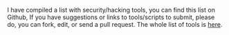 I have compiled a list with security/hacking tools, you can find this list on Github, If you have suggestions or links to tools/scripts to submit, please do, you can fork, edit, or send a pull request. The whole list of tools is [here](https://github.com/Gexos/Hacking-Tools-Repository).